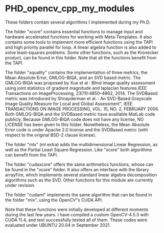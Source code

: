 # PHD_opencv_cpp_my_modules
These folders contain several algorithms I implemented during my Ph.D.

The folder "xcore" contains essential functions to manage input and hardware accelerated functions for working with Meta-Templates.
It also contains some tools to implement more efficient functions using the TAPI and high priority parallel for loop.
A linear algebra function is also added to solve least-squares problems.
Some other functions, such as the Kronecker product, can be found in this folder.
Note that all the functions benefit from the TAPI.

The folder "xquality" contains the implementation of three metrics, the Mean Absolute Error, GMLOG-BIQA, and an SVD based metric.
The GMLOG-BIQA was proposed by Xue et al : Blind image quality assessment using joint statistics of gradient magnitude and laplacian features.IEEE Transactions on ImageProcessing, 23(11):4850–4862, 2014.
The SVDBased metric was introduced by Shnayderman et al. : An SVD-Based Grayscale Image Quality Measure for Local and Global Assessment",  IEEE TRANSACTIONS ON IMAGE PROCESSING, VOL. 15, NO. 2, FEBRUARY 2006.
Both GMLOG-BIQA and the SVDBased metric have availlable MatLab code publicly.
Because GMLOG-BIQA code does not have any license, NO LICENSE has been given to this folder.
Nonetheless, the Mean Absolute Error code is under Apache 2.0 license and the SVDBased metric (with respect to the original BSD-2 clause license).

The folder "mlx" (ml extra) adds the multidimensional Linear Regression, as well as the Partial Least Square Regression.
Like "xcore" both algorithms can benefit from the TAPI.

The folder "cudaxcore" offers the same arithmetics functions, whose can be found in the  "xcore" folder.
It also offers an interface with the library arrayFire, which implements several standard linear algebra decomposition algorithms such as the SVD.
Other functions for this module are currently under revision.

The folder "cudaml" implements the same algorithm that can be found in the folder "mlx", using the OpenCV"s CUDA API.

Note that these functions were initially developed at different moments during the last few years.
I have compiled a custom OpenCV-4.5.3 with CUDA 11.4, and test successfully tested all of them.
These codes were evaluated under UBUNTU 20.04 in September 2021.
